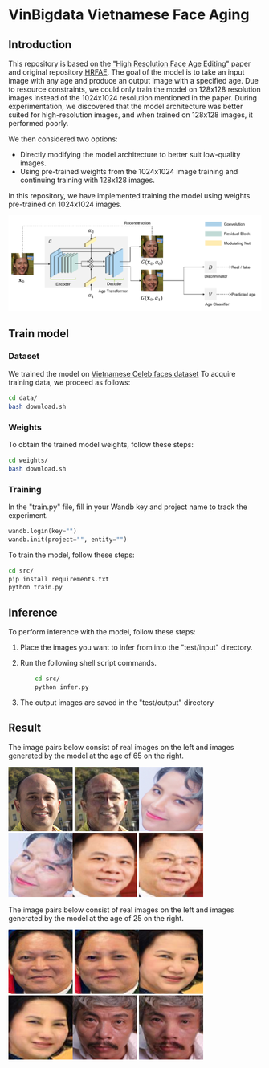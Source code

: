 # VinBigdata Vietnamese Face Aging

## Introduction
This repository is based on the ["High Resolution Face Age Editing"](https://arxiv.org/pdf/2005.04410v1.pdf) paper and original repository [HRFAE](https://github.com/InterDigitalInc/HRFAE). The goal of the model is to take an input image with any age and produce an output image with a specified age. Due to resource constraints, we could only train the model on 128x128 resolution images instead of the 1024x1024 resolution mentioned in the paper. During experimentation, we discovered that the model architecture was better suited for high-resolution images, and when trained on 128x128 images, it performed poorly.

We then considered two options:

- Directly modifying the model architecture to better suit low-quality images.
- Using pre-trained weights from the 1024x1024 image training and continuing training with 128x128 images.

In this repository, we have implemented training the model using weights pre-trained on 1024x1024 images.

![](images/arch.png)

## Train model
### Dataset
We trained the model on [Vietnamese Celeb faces dataset](https://drive.google.com/file/d/1kpxjaz3pIMrAhEjm7hJxcBsxKNhfl8t2/view)
To acquire training data, we proceed as follows:

```bash
cd data/
bash download.sh
```

### Weights
To obtain the trained model weights, follow these steps:

```bash
cd weights/
bash download.sh
```

### Training
In the "train.py" file, fill in your Wandb key and project name to track the experiment.
```python
wandb.login(key="")
wandb.init(project="", entity="")
```

To train the model, follow these steps:
```bash
cd src/
pip install requirements.txt
python train.py
```

## Inference
To perform inference with the model, follow these steps:
1. Place the images you want to infer from into the "test/input" directory.

2. Run the following shell script commands.
    ```bash
        cd src/
        python infer.py
    ```
3. The output images are saved in the "test/output" directory
## Result

The image pairs below consist of real images on the left and images generated by the model at the age of 65 on the right.

<img src="images/real1.png" alt="Ảnh thật" width="128" height="128"/> <img src="images/fake1.jpg" alt="Ảnh được sinh ra bởi mô hình" width="128" height="128"/><img src="images/real2.png" alt="Ảnh thật" width="128" height="128"/> <img src="images/fake2.jpg" alt="Ảnh được sinh ra bởi mô hình" width="128" height="128"/><img src="images/real3.png" alt="Ảnh thật" width="128" height="128"/> <img src="images/fake3.jpg" alt="Ảnh được sinh ra bởi mô hình" width="128" height="128"/>

The image pairs below consist of real images on the left and images generated by the model at the age of 25 on the right.

<img src="images/real4.png" alt="Ảnh thật" width="128" height="128"/> <img src="images/fake4.jpg" alt="Ảnh được sinh ra bởi mô hình" width="128" height="128"/><img src="images/real5.png" alt="Ảnh thật" width="128" height="128"/> <img src="images/fake5.jpg" alt="Ảnh được sinh ra bởi mô hình" width="128" height="128"/><img src="images/real6.png" alt="Ảnh thật" width="128" height="128"/> <img src="images/fake6.jpg" alt="Ảnh được sinh ra bởi mô hình" width="128" height="128"/>